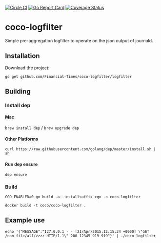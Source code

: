 
[![Circle CI](https://circleci.com/gh/Financial-Times/coco-logfilter/tree/master.png?style=shield)](https://circleci.com/gh/Financial-Times/coco-logfilter/tree/master) [![Go Report Card](https://goreportcard.com/badge/github.com/Financial-Times/coco-logfilter)](https://goreportcard.com/report/github.com/Financial-Times/coco-logfilter) [![Coverage Status](https://coveralls.io/repos/github/Financial-Times/coco-logfilter/badge.svg)](https://coveralls.io/github/Financial-Times/coco-logfilter)
# coco-logfilter
Simple pre-aggregation logfilter to operate on the json output of journald.

## Installation
Download the project:

`go get github.com/Financial-Times/coco-logfilter/logfilter`

## Building

### Install dep

#### Mac
`brew install dep` / `brew upgrade dep`

#### Other Platforms
`curl https://raw.githubusercontent.com/golang/dep/master/install.sh | sh`

#### Run dep ensure
`dep ensure`

### Build
```
CGO_ENABLED=0 go build -a -installsuffix cgo -o coco-logfilter

docker build -t coco/coco-logfilter .
```

## Example use
```
echo '{"MESSAGE":"127.0.0.1 - - [21/Apr/2015:12:15:34 +0000] \"GET /eom-file/all/zzzz HTTP/1.1\" 200 12345 919 919"}' | ./coco-logfilter
```
